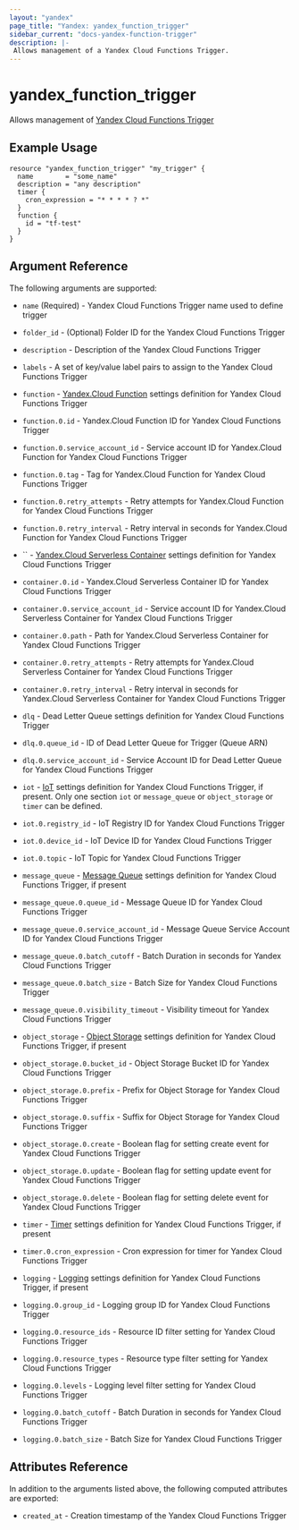 ```yaml
---
layout: "yandex"
page_title: "Yandex: yandex_function_trigger"
sidebar_current: "docs-yandex-function-trigger"
description: |-
 Allows management of a Yandex Cloud Functions Trigger.
---
```


# yandex\_function\_trigger

Allows management of [Yandex Cloud Functions Trigger](https://cloud.yandex.com/docs/functions/)

## Example Usage

```hcl
resource "yandex_function_trigger" "my_trigger" {
  name        = "some_name"
  description = "any description"
  timer {
    cron_expression = "* * * * ? *"
  }
  function {
    id = "tf-test"
  }
}
```

## Argument Reference

The following arguments are supported:

* `name` (Required) - Yandex Cloud Functions Trigger name used to define trigger
* `folder_id` - (Optional) Folder ID for the Yandex Cloud Functions Trigger
* `description` - Description of the Yandex Cloud Functions Trigger
* `labels` - A set of key/value label pairs to assign to the Yandex Cloud Functions Trigger

* `function` - [Yandex.Cloud Function](https://cloud.yandex.com/docs/functions/concepts/function) settings definition for Yandex Cloud Functions Trigger
* `function.0.id` - Yandex.Cloud Function ID for Yandex Cloud Functions Trigger
* `function.0.service_account_id` - Service account ID for Yandex.Cloud Function for Yandex Cloud Functions Trigger
* `function.0.tag` - Tag for Yandex.Cloud Function for Yandex Cloud Functions Trigger
* `function.0.retry_attempts` - Retry attempts for Yandex.Cloud Function for Yandex Cloud Functions Trigger
* `function.0.retry_interval` - Retry interval in seconds for Yandex.Cloud Function for Yandex Cloud Functions Trigger

* `` - [Yandex.Cloud Serverless Container](https://cloud.yandex.com/en-ru/docs/serverless-containers/concepts/container) settings definition for Yandex Cloud Functions Trigger
* `container.0.id` - Yandex.Cloud Serverless Container ID for Yandex Cloud Functions Trigger
* `container.0.service_account_id` - Service account ID for Yandex.Cloud Serverless Container for Yandex Cloud Functions Trigger
* `container.0.path` - Path for Yandex.Cloud Serverless Container for Yandex Cloud Functions Trigger
* `container.0.retry_attempts` - Retry attempts for Yandex.Cloud Serverless Container for Yandex Cloud Functions Trigger
* `container.0.retry_interval` - Retry interval in seconds for Yandex.Cloud Serverless Container for Yandex Cloud Functions Trigger

* `dlq` - Dead Letter Queue settings definition for Yandex Cloud Functions Trigger
* `dlq.0.queue_id` - ID of Dead Letter Queue for Trigger (Queue ARN)
* `dlq.0.service_account_id` - Service Account ID for Dead Letter Queue for Yandex Cloud Functions Trigger

* `iot` - [IoT](https://cloud.yandex.com/docs/functions/concepts/trigger/iot-core-trigger) settings definition for Yandex Cloud Functions Trigger, if present. Only one section `iot` or `message_queue` or `object_storage` or `timer` can be defined.
* `iot.0.registry_id` - IoT Registry ID for Yandex Cloud Functions Trigger
* `iot.0.device_id` - IoT Device ID for Yandex Cloud Functions Trigger
* `iot.0.topic` - IoT Topic for Yandex Cloud Functions Trigger

* `message_queue` - [Message Queue](https://cloud.yandex.com/docs/functions/concepts/trigger/ymq-trigger) settings definition for Yandex Cloud Functions Trigger, if present
* `message_queue.0.queue_id` - Message Queue ID for Yandex Cloud Functions Trigger
* `message_queue.0.service_account_id` - Message Queue Service Account ID for Yandex Cloud Functions Trigger
* `message_queue.0.batch_cutoff` - Batch Duration in seconds for Yandex Cloud Functions Trigger
* `message_queue.0.batch_size` - Batch Size for Yandex Cloud Functions Trigger
* `message_queue.0.visibility_timeout` - Visibility timeout for Yandex Cloud Functions Trigger

* `object_storage` - [Object Storage](https://cloud.yandex.com/docs/functions/concepts/trigger/os-trigger) settings definition for Yandex Cloud Functions Trigger, if present
* `object_storage.0.bucket_id` - Object Storage Bucket ID for Yandex Cloud Functions Trigger
* `object_storage.0.prefix` - Prefix for Object Storage for Yandex Cloud Functions Trigger
* `object_storage.0.suffix` - Suffix for Object Storage for Yandex Cloud Functions Trigger
* `object_storage.0.create` - Boolean flag for setting create event for Yandex Cloud Functions Trigger
* `object_storage.0.update` - Boolean flag for setting update event for Yandex Cloud Functions Trigger
* `object_storage.0.delete` - Boolean flag for setting delete event for Yandex Cloud Functions Trigger

* `timer` - [Timer](https://cloud.yandex.com/docs/functions/concepts/trigger/timer) settings definition for Yandex Cloud Functions Trigger, if present
* `timer.0.cron_expression` - Cron expression for timer for Yandex Cloud Functions Trigger

* `logging` - [Logging](https://cloud.yandex.com/docs/functions/concepts/trigger/logging) settings definition for Yandex Cloud Functions Trigger, if present
* `logging.0.group_id` - Logging group ID for Yandex Cloud Functions Trigger
* `logging.0.resource_ids` - Resource ID filter setting for Yandex Cloud Functions Trigger
* `logging.0.resource_types` - Resource type filter setting for Yandex Cloud Functions Trigger
* `logging.0.levels` - Logging level filter setting for Yandex Cloud Functions Trigger
* `logging.0.batch_cutoff` - Batch Duration in seconds for Yandex Cloud Functions Trigger
* `logging.0.batch_size` - Batch Size for Yandex Cloud Functions Trigger

## Attributes Reference

In addition to the arguments listed above, the following computed attributes are exported:

* `created_at` - Creation timestamp of the Yandex Cloud Functions Trigger
